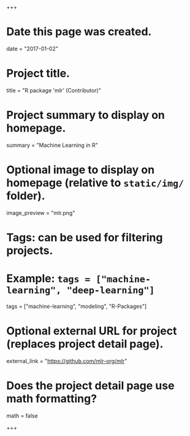 +++
# Date this page was created.
date = "2017-01-02"

# Project title.
title = "R package 'mlr' (Contributor)"

# Project summary to display on homepage.
summary = "Machine Learning in R"

# Optional image to display on homepage (relative to `static/img/` folder).
image_preview = "mlr.png"

# Tags: can be used for filtering projects.
# Example: `tags = ["machine-learning", "deep-learning"]`
tags = ["machine-learning", "modeling", "R-Packages"]

# Optional external URL for project (replaces project detail page).
external_link = "https://github.com/mlr-org/mlr"

# Does the project detail page use math formatting?
math = false

+++



